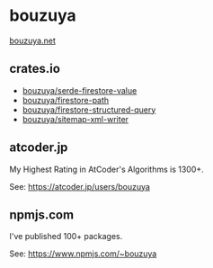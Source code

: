 # bouzuya

[bouzuya.net](https://bouzuya.net/)

## crates.io

- [bouzuya/serde-firestore-value]
- [bouzuya/firestore-path]
- [bouzuya/firestore-structured-query]
- [bouzuya/sitemap-xml-writer]

## atcoder.jp

My Highest Rating in AtCoder's Algorithms is 1300+.

See: <https://atcoder.jp/users/bouzuya>

## npmjs.com

I've published 100+ packages.

See: <https://www.npmjs.com/~bouzuya>

[bouzuya/firestore-path]: https://github.com/bouzuya/firestore-path
[bouzuya/firestore-structured-query]: https://github.com/bouzuya/firestore-structured-query
[bouzuya/serde-firestore-value]: https://github.com/bouzuya/serde-firestore-value
[bouzuya/sitemap-xml-writer]: https://github.com/bouzuya/sitemap-xml-writer
